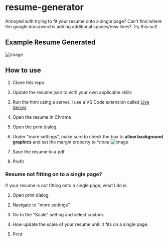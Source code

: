 # resume-generator

Annoyed with trying to fit your resume onto a single page? Can't find where the google docs/word is adding additional spaces/new lines? Try this out! 

## Example Resume Generated
![image](https://user-images.githubusercontent.com/4485262/182449735-fc5126be-ecef-4b75-b7eb-3e43ac3cad98.png)


## How to use

1. Clone this repo

2. Update the resume.json to with your own applicable skills

3. Run the html using a server. I use a VS Code extension called [Live Server](https://marketplace.visualstudio.com/items?itemName=ritwickdey.LiveServer)

4. Open the resume in Chrome

5. Open the print dialog. 

6. Under "more settings", make sure to check the box to **allow background graphics** and set the margin property to **none* ![image](https://user-images.githubusercontent.com/4485262/182456333-f4faf582-fe75-4fc0-a64a-97f07c9819ae.png)


7. Save the resume to a pdf

8. Profit


### Resume not fitting on to a single page? 

If your resume is not fitting onto a single page, what I do is: 

1. Open print dialog

2. Navigate to "more settings"

3. Go to the "Scale" setting and select custom. 

4. How update the scale of your resume until it fits on a single page.

5. Print
